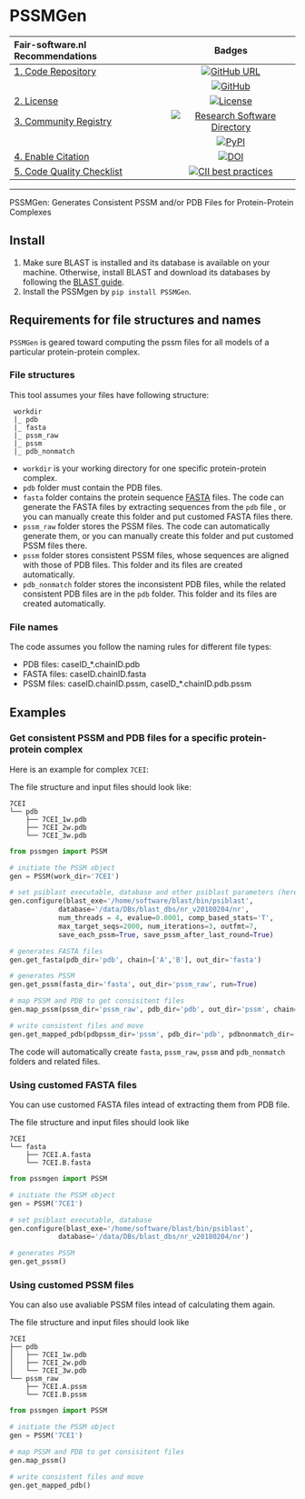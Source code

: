 # PSSMGen


| Fair-software.nl Recommendations | Badges |
|:-|:-:|
| [1. Code Repository](https://fair-software.nl/recommendations/repository)       | [![GitHub URL](https://img.shields.io/badge/github-repo-000.svg?logo=github&labelColor=gray&color=blue)](https://github.com/DeepRank/pssmgen) |
| &nbsp;                                                                          | [![GitHub](https://img.shields.io/github/last-commit/DeepRank/pssmgen)](https://github.com/DeepRank/pssmgen) |
| [2. License](https://fair-software.nl/recommendations/license)                  | [![License](https://img.shields.io/github/license/DeepRank/pssmgen)](https://github.com/DeepRank/pssmgen) |
| [3. Community Registry](https://fair-software.nl/recommendations/registry)      | [![Research Software Directory](https://img.shields.io/badge/RSD-PSSMGen-red)](https://research-software.nl/software/pssmgen) |
| &nbsp;                                                                          | [![PyPI](https://img.shields.io/pypi/v/pssmgen)](https://pypi.org/project/pssmgen/) |
| [4. Enable Citation](https://fair-software.nl/recommendations/citation)         | [![DOI](https://zenodo.org/badge/DOI/10.5281/zenodo.3635711.svg)](https://doi.org/10.5281/zenodo.3635711) |
| [5. Code Quality Checklist](https://fair-software.nl/recommendations/checklist) | [![CII best practices](https://bestpractices.coreinfrastructure.org/projects/3759/badge)](https://bestpractices.coreinfrastructure.org/projects/3759) |

<!--

| **Other**                                                                       | **Badge** |
| Continuous Integration                                                          | [![Build Status](https://travis-ci.org/research-software-directory/research-software-directory.svg?branch=master)](https://travis-ci.org/research-software-directory/research-software-directory) |
| &nbsp;                                                                          | [![Build status](https://ci.appveyor.com/api/projects/status/vki0xma8y7glpt09/branch/master?svg=true)](https://ci.appveyor.com/project/NLeSC/xenon-cli/branch/master)  |
| Code Analysis                                                                   | [![CodeClimate](https://api.codeclimate.com/v1/badges/ed3655f6056f89f5e107/maintainability)](https://codeclimate.com/github/DynaSlum/satsense/maintainability) |
| &nbsp;                                                                          | [![Codacy Badge](https://api.codacy.com/project/badge/Grade/6e3836750fe14f34ba85e26956e8ef10)](https://www.codacy.com/app/c-meijer/eEcoLiDAR?utm_source=www.github.com&amp;utm_medium=referral&amp;utm_content=eEcoLiDAR/eEcoLiDAR&amp;utm_campaign=Badge_Grade) |
| &nbsp;                                                                          | [![SonarCloud](https://sonarcloud.io/api/project_badges/measure?project=nlesc%3AXenon&metric=alert_status)](https://sonarcloud.io/dashboard?id=nlesc%3AXenon) |
| Code Coverage                                                                   | [![codecov](https://codecov.io/gh/wadpac/GGIR/branch/master/graph/badge.svg)](https://codecov.io/gh/wadpac/GGIR) |
| &nbsp; | [![SonarCloud](https://sonarcloud.io/api/project_badges/measure?project=xenon-middleware_xenon-grpc&metric=coverage)](https://sonarcloud.io/component_measures?id=xenon-middleware_xenon-grpc&metric=Coverage) |
| &nbsp; | [![Scrutinizer](https://scrutinizer-ci.com/g/NLeSC/mcfly/badges/coverage.png?b=master)](https://scrutinizer-ci.com/g/NLeSC/mcfly/statistics/) |
| &nbsp; | [![Coveralls](https://coveralls.io/repos/github/eEcoLiDAR/eEcoLiDAR/badge.svg)](https://coveralls.io/github/eEcoLiDAR/eEcoLiDAR) |
| &nbsp; | [![CodeClimate](https://api.codeclimate.com/v1/badges/ed3655f6056f89f5e107/test_coverage)](https://codeclimate.com/github/DynaSlum/satsense/test_coverage) |
| Documentation                                                                   | [![ReadTheDocs](https://readthedocs.org/projects/xenon-tutorial/badge/?version=latest)](https://xenon-tutorial.readthedocs.io/en/latest/?badge=latest) |

_(Customize these badges with your own links. Check https://shields.io/ to see which badges are available.)_

-->
-----

PSSMGen: Generates Consistent PSSM and/or PDB Files for Protein-Protein Complexes

## Install

1. Make sure BLAST is installed and its database is available on your machine. Otherwise, install BLAST and download its databases by following the [BLAST guide](https://blast.ncbi.nlm.nih.gov/Blast.cgi?CMD=Web&PAGE_TYPE=BlastDocs&DOC_TYPE=Download).
2. Install the PSSMgen by `pip install PSSMGen`.


## Requirements for file structures and names

`PSSMGen` is geared toward computing the pssm files for all models of a particular protein-protein complex.

### File structures
This tool assumes your files have following structure:

```
 workdir
 |_ pdb
 |_ fasta
 |_ pssm_raw
 |_ pssm
 |_ pdb_nonmatch
```

- `workdir` is your working directory for one specific protein-protein complex.
- `pdb` folder must contain the PDB files.
- `fasta` folder contains the protein sequence [FASTA](https://en.wikipedia.org/wiki/FASTA_format) files. The code can generate the FASTA files by extracting sequences from the `pdb` file , or you can manually create this folder and put customed FASTA files there.
- `pssm_raw` folder stores the PSSM files. The code can automatically generate them, or you can manually create this folder and put customed PSSM files there.
- `pssm` folder stores consistent PSSM files, whose sequences are aligned with those of PDB files. This folder and its files are created automatically.
- `pdb_nonmatch` folder stores the inconsistent PDB files, while the related consistent PDB files are in the `pdb` folder. This folder and its files are created automatically.

### File names
The code assumes you follow the naming rules for different file types:
- PDB files:   caseID_*.chainID.pdb
- FASTA files: caseID.chainID.fasta
- PSSM files:  caseID.chainID.pssm, caseID_*.chainID.pdb.pssm


## Examples

### Get consistent PSSM and PDB files for a specific protein-protein complex

Here is an example for complex `7CEI`:

The file structure and input files should look like:
```
7CEI
└── pdb
    ├── 7CEI_1w.pdb
    ├── 7CEI_2w.pdb
    └── 7CEI_3w.pdb
```


```python
from pssmgen import PSSM

# initiate the PSSM object
gen = PSSM(work_dir='7CEI')

# set psiblast executable, database and other psiblast parameters (here shows the defaults)
gen.configure(blast_exe='/home/software/blast/bin/psiblast',
            database='/data/DBs/blast_dbs/nr_v20180204/nr',
            num_threads = 4, evalue=0.0001, comp_based_stats='T',
            max_target_seqs=2000, num_iterations=3, outfmt=7,
            save_each_pssm=True, save_pssm_after_last_round=True)

# generates FASTA files
gen.get_fasta(pdb_dir='pdb', chain=['A','B'], out_dir='fasta')

# generates PSSM
gen.get_pssm(fasta_dir='fasta', out_dir='pssm_raw', run=True)

# map PSSM and PDB to get consisitent files
gen.map_pssm(pssm_dir='pssm_raw', pdb_dir='pdb', out_dir='pssm', chain=['A','B'])

# write consistent files and move
gen.get_mapped_pdb(pdbpssm_dir='pssm', pdb_dir='pdb', pdbnonmatch_dir='pdb_nonmatch')
```

The code will automatically create `fasta`, `pssm_raw`, `pssm` and `pdb_nonmatch` folders and related files.

### Using customed FASTA files

You can use customed FASTA files intead of extracting them from PDB file.

The file structure and input files should look like
```
7CEI
└── fasta
    ├── 7CEI.A.fasta
    └── 7CEI.B.fasta
```


```python
from pssmgen import PSSM

# initiate the PSSM object
gen = PSSM('7CEI')

# set psiblast executable, database
gen.configure(blast_exe='/home/software/blast/bin/psiblast',
            database='/data/DBs/blast_dbs/nr_v20180204/nr')

# generates PSSM
gen.get_pssm()
```

### Using customed PSSM files

You can also use avaliable PSSM files intead of calculating them again.

The file structure and input files should look like
```
7CEI
├── pdb
│   ├── 7CEI_1w.pdb
│   ├── 7CEI_2w.pdb
│   └── 7CEI_3w.pdb
└── pssm_raw
    ├── 7CEI.A.pssm
    └── 7CEI.B.pssm
```

```python
from pssmgen import PSSM

# initiate the PSSM object
gen = PSSM('7CEI')

# map PSSM and PDB to get consisitent files
gen.map_pssm()

# write consistent files and move
gen.get_mapped_pdb()
```